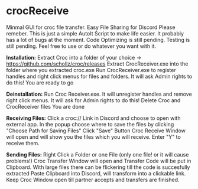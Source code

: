 # crocReceive
Minmal GUI for croc file transfer. Easy File Sharing for Discord
Please remeber. This is just a simple AutoIt Script to make life easier. It probably has a lot of bugs at the moment.
Code Optimizing is still pending. Testing is still pending. Feel free to use or do whatever you want with it.

**Installation:**
Extract Croc into a folder of your choice -> https://github.com/schollz/croc/releases 
Extract CrocReceiver.exe into the folder where you extracted croc.exe 
Run CrocReceiver.exe to register handles and right click menus for files and folders. It will ask Admin rights to do this! 
You are ready to go

**Deinstallation:**
Run Croc Receiver.exe. It will unregister handles and remove right click menus. It will ask for Admin rights to do this! 
Delete Croc and CrocReceiver files
You are done

**Receiving Files:**
Click a croc:// Link in Discord and choose to open with external app. 
In the popup choose where to save the files by clicking "Choose Path for Saving Files"
Click "Save" Button
Croc Receive Window will open and will show you the files which you will receive. Enter "Y" to receive them.

**Sending Files:**
Right Click a Folder or one File (only one file! or it will cause problems!)
Croc Transfer Window will open and Transfer Code will be put in Clipboard. With large files there can be flickering till the code is succesfully extracted 
Paste Clipboard into Discord, will transform into a clickable link.
Keep Croc Window open till partner accepts and transfers are finished.
